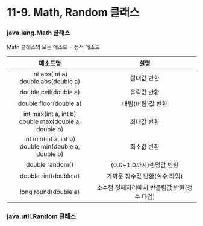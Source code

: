 # 11-9. Math, Random 클래스

### java.lang.Math 클래스

Math 클래스의 모든 메소드 = 정적 메소드

메소드명|설명
:---:|:---:
int abs(int a)<br>double abs(double a)|절대값 반환
double ceil(double a)|올림값 반환
double floor(double a)|내림(버림)값 반환
int max(int a, int b)<br>double max(double a, double b)|최대값 반환
int min(int a, int b)<br>double min(double a, double b)|최소값 반환
double random()|(0.0~1.0까지)랜덤값 반환
double rint(double a)|가까운 정수값 반환(실수 타입)
long round(double a)|소수점 첫째자리에서 반올림값 반환(정수 타입)

### java.util.Random 클래스

